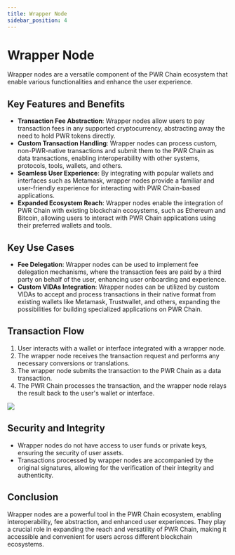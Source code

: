 ```yaml
---
title: Wrapper Node
sidebar_position: 4
---
```


# Wrapper Node

Wrapper nodes are a versatile component of the PWR Chain ecosystem that enable various functionalities and enhance the user experience.

## Key Features and Benefits

- **Transaction Fee Abstraction**: Wrapper nodes allow users to pay transaction fees in any supported cryptocurrency, abstracting away the need to hold PWR tokens directly.
- **Custom Transaction Handling**: Wrapper nodes can process custom, non-PWR-native transactions and submit them to the PWR Chain as data transactions, enabling interoperability with other systems, protocols, tools, wallets, and others.
- **Seamless User Experience**: By integrating with popular wallets and interfaces such as Metamask, wrapper nodes provide a familiar and user-friendly experience for interacting with PWR Chain-based applications.
- **Expanded Ecosystem Reach**: Wrapper nodes enable the integration of PWR Chain with existing blockchain ecosystems, such as Ethereum and Bitcoin, allowing users to interact with PWR Chain applications using their preferred wallets and tools.

## Key Use Cases

- **Fee Delegation**: Wrapper nodes can be used to implement fee delegation mechanisms, where the transaction fees are paid by a third party on behalf of the user, enhancing user onboarding and experience.
- **Custom VIDAs Integration**: Wrapper nodes can be utilized by custom VIDAs to accept and process transactions in their native format from existing wallets like Metamask, Trustwallet, and others, expanding the possibilities for building specialized applications on PWR Chain.

## Transaction Flow

1. User interacts with a wallet or interface integrated with a wrapper node.
2. The wrapper node receives the transaction request and performs any necessary conversions or translations.
3. The wrapper node submits the transaction to the PWR Chain as a data transaction.
4. The PWR Chain processes the transaction, and the wrapper node relays the result back to the user's wallet or interface.

<img src="/img/tx-processing.avif" />

## Security and Integrity

- Wrapper nodes do not have access to user funds or private keys, ensuring the security of user assets.
- Transactions processed by wrapper nodes are accompanied by the original signatures, allowing for the verification of their integrity and authenticity.

## Conclusion

Wrapper nodes are a powerful tool in the PWR Chain ecosystem, enabling interoperability, fee abstraction, and enhanced user experiences. They play a crucial role in expanding the reach and versatility of PWR Chain, making it accessible and convenient for users across different blockchain ecosystems.
